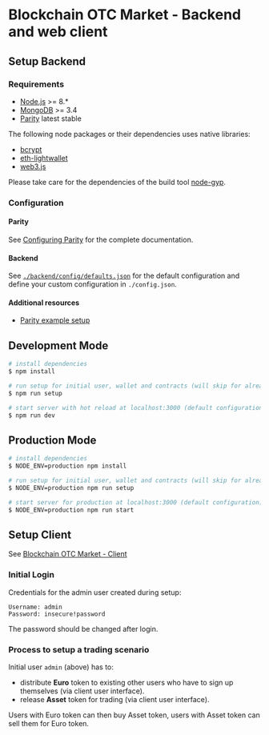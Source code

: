 # Blockchain OTC Market - Backend and web client

## Setup Backend

### Requirements

* [Node.js](https://nodejs.org) >= 8.*
* [MongoDB](https://www.mongodb.com) >= 3.4
* [Parity](https://github.com/paritytech/parity-ethereum/releases) latest stable

The following node packages or their dependencies uses native libraries:
* [bcrypt](https://github.com/kelektiv/node.bcrypt.js)
* [eth-lightwallet](https://github.com/ConsenSys/eth-lightwallet)
* [web3.js](https://github.com/ethereum/web3.js)

Please take care for the dependencies of the build tool [node-gyp](https://github.com/nodejs/node-gyp).


### Configuration

#### Parity

See [Configuring Parity](https://wiki.parity.io/Configuring-Parity-Ethereum) for the complete documentation.

#### Backend

See [`./backend/config/defaults.json`](./backend/config/defaults.json) for the default configuration and define your custom configuration in `./config.json`.

#### Additional resources

* [Parity example setup](./doc/parity.md)

## Development Mode

``` bash
# install dependencies
$ npm install

# run setup for initial user, wallet and contracts (will skip for already existing ones)
$ npm run setup

# start server with hot reload at localhost:3000 (default configuration)
$ npm run dev
```

## Production Mode

``` bash
# install dependencies
$ NODE_ENV=production npm install

# run setup for initial user, wallet and contracts (will skip for already existing ones)
$ NODE_ENV=production npm run setup

# start server for production at localhost:3000 (default configuration)
$ NODE_ENV=production npm run start
```

## Setup Client

See [Blockchain OTC Market - Client](./client/README.md)

### Initial Login

Credentials for the admin user created during setup:
```
Username: admin
Password: insecure!password
```
The password should be changed after login.

### Process to setup a trading scenario

Initial user `admin` (above) has to:
* distribute **Euro** token to existing other users who have to sign up themselves (via client user interface).
* release **Asset** token for trading (via client user interface).

Users with Euro token can then buy Asset token, users with Asset token can sell them for Euro token.
